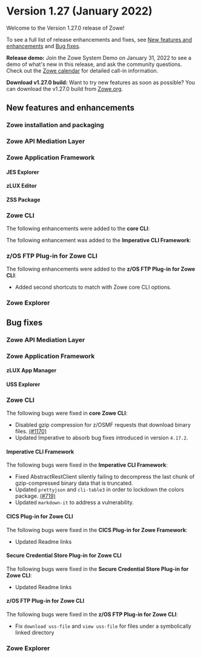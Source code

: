 # Version 1.27 (January 2022)

Welcome to the Version 1.27.0 release of Zowe! 

To see a full list of release enhancements and fixes, see [New features and enhancements](#new-features-and-enhancements) and [Bug fixes](#bug-fixes). 

**Release demo:** Join the Zowe System Demo on January 31, 2022 to see a demo of what's new in this release, and ask the community questions. Check out the [Zowe calendar](https://lists.openmainframeproject.org/g/zowe-dev/calendar) for detailed call-in information.

**Download v1.27.0 build:** Want to try new features as soon as possible? You can download the v1.27.0 build from [Zowe.org](https://www.zowe.org/download.html).

## New features and enhancements

### Zowe installation and packaging

### Zowe API Mediation Layer

### Zowe Application Framework

#### JES Explorer

#### zLUX Editor

#### ZSS Package

### Zowe CLI

The following enhancements were added to the **core CLI**:

The following enhancement was added to the **Imperative CLI Framework**:

### z/OS FTP Plug-in for Zowe CLI

The following enhancements were added to the **z/OS FTP Plug-in for Zowe CLI**:

* Added second shortcuts to match with Zowe core CLI options.

### Zowe Explorer


## Bug fixes

### Zowe API Mediation Layer

### Zowe Application Framework

#### zLUX App Manager

#### USS Explorer

### Zowe CLI

The following bugs were fixed in **core Zowe CLI**:

* Disabled gzip compression for z/OSMF requests that download binary files. [(#1170)](https://github.com/zowe/zowe-cli/issues/1170)
* Updated Imperative to absorb bug fixes introduced in version `4.17.2`.

#### Imperative CLI Framework

The following bugs were fixed in the **Imperative CLI Framework**:

* Fixed AbstractRestClient silently failing to decompress the last chunk of gzip-compressed binary data that is truncated.
* Updated `prettyjson` and `cli-table3` in order to lockdown the colors package. [(#719)](https://github.com/zowe/imperative/issues/719)
* Updated `markdown-it` to address a vulnerability.

#### CICS Plug-in for Zowe CLI

The following bugs were fixed in the **CICS Plug-in for Zowe Framework**:

* Updated Readme links

#### Secure Credential Store Plug-in for Zowe CLI

The following bugs were fixed in the **Secure Credential Store Plug-in for Zowe CLI**:

* Updated Readme links

#### z/OS FTP Plug-in for Zowe CLI

The following bugs were fixed in the **z/OS FTP Plug-in for Zowe CLI**:

* Fix `download uss-file` and `view uss-file` for files under a symbolically linked directory 

### Zowe Explorer